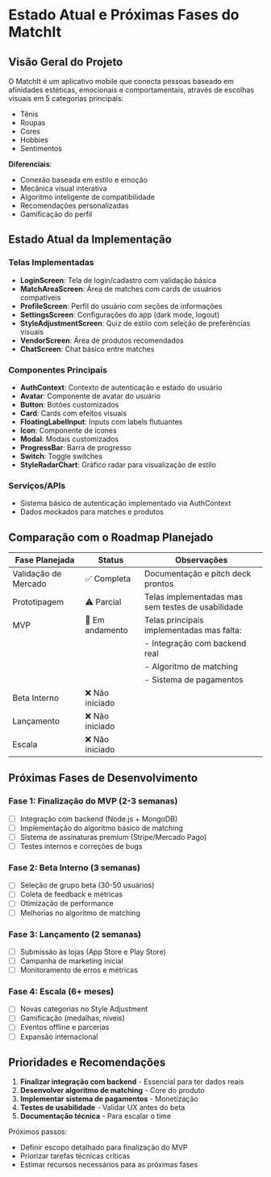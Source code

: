 # Estado Atual e Próximas Fases do MatchIt

## Visão Geral do Projeto
O MatchIt é um aplicativo mobile que conecta pessoas baseado em afinidades estéticas, emocionais e comportamentais, através de escolhas visuais em 5 categorias principais:
- Tênis
- Roupas  
- Cores
- Hobbies
- Sentimentos

**Diferenciais**:
- Conexão baseada em estilo e emoção
- Mecânica visual interativa
- Algoritmo inteligente de compatibilidade
- Recomendações personalizadas
- Gamificação do perfil

## Estado Atual da Implementação

### Telas Implementadas
- **LoginScreen**: Tela de login/cadastro com validação básica
- **MatchAreaScreen**: Área de matches com cards de usuários compatíveis
- **ProfileScreen**: Perfil do usuário com seções de informações
- **SettingsScreen**: Configurações do app (dark mode, logout)
- **StyleAdjustmentScreen**: Quiz de estilo com seleção de preferências visuais  
- **VendorScreen**: Área de produtos recomendados
- **ChatScreen**: Chat básico entre matches

### Componentes Principais
- **AuthContext**: Contexto de autenticação e estado do usuário
- **Avatar**: Componente de avatar do usuário
- **Button**: Botões customizados
- **Card**: Cards com efeitos visuais
- **FloatingLabelInput**: Inputs com labels flutuantes
- **Icon**: Componente de ícones
- **Modal**: Modais customizados
- **ProgressBar**: Barra de progresso
- **Switch**: Toggle switches
- **StyleRadarChart**: Gráfico radar para visualização de estilo

### Serviços/APIs
- Sistema básico de autenticação implementado via AuthContext
- Dados mockados para matches e produtos

## Comparação com o Roadmap Planejado

| Fase Planejada | Status | Observações |
|----------------|--------|-------------|
| Validação de Mercado | ✅ Completa | Documentação e pitch deck prontos |
| Prototipagem | ⚠️ Parcial | Telas implementadas mas sem testes de usabilidade |
| MVP | 🚧 Em andamento | Telas principais implementadas mas falta: |
| | | - Integração com backend real |
| | | - Algoritmo de matching |
| | | - Sistema de pagamentos |
| Beta Interno | ❌ Não iniciado | |
| Lançamento | ❌ Não iniciado | |
| Escala | ❌ Não iniciado | |

## Próximas Fases de Desenvolvimento

### Fase 1: Finalização do MVP (2-3 semanas)
- [ ] Integração com backend (Node.js + MongoDB)
- [ ] Implementação do algoritmo básico de matching  
- [ ] Sistema de assinaturas premium (Stripe/Mercado Pago)
- [ ] Testes internos e correções de bugs

### Fase 2: Beta Interno (3 semanas)
- [ ] Seleção de grupo beta (30-50 usuários)
- [ ] Coleta de feedback e métricas
- [ ] Otimização de performance
- [ ] Melhorias no algoritmo de matching

### Fase 3: Lançamento (2 semanas)
- [ ] Submissão às lojas (App Store e Play Store)
- [ ] Campanha de marketing inicial
- [ ] Monitoramento de erros e métricas

### Fase 4: Escala (6+ meses)
- [ ] Novas categorias no Style Adjustment
- [ ] Gamificação (medalhas, níveis)
- [ ] Eventos offline e parcerias
- [ ] Expansão internacional

## Prioridades e Recomendações
1. **Finalizar integração com backend** - Essencial para ter dados reais
2. **Desenvolver algoritmo de matching** - Core do produto  
3. **Implementar sistema de pagamentos** - Monetização
4. **Testes de usabilidade** - Validar UX antes do beta
5. **Documentação técnica** - Para escalar o time

Próximos passos: 
- Definir escopo detalhado para finalização do MVP
- Priorizar tarefas técnicas críticas
- Estimar recursos necessários para as próximas fases